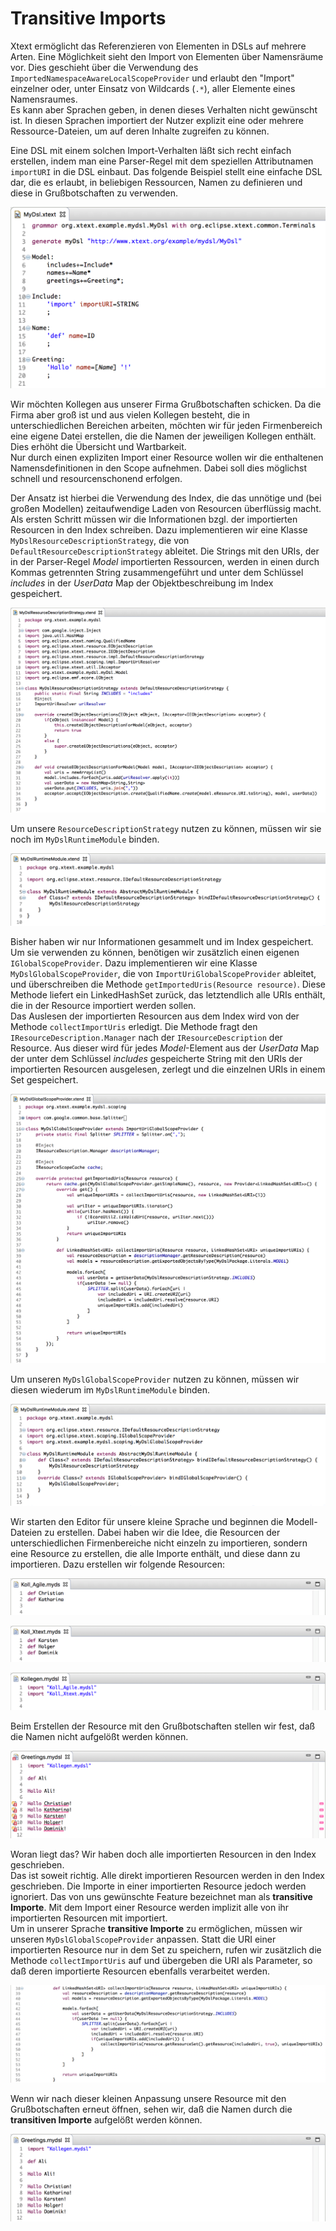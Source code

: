 # Transitive Imports

Xtext ermöglicht das Referenzieren von Elementen in DSLs auf mehrere Arten. Eine Möglichkeit sieht den Import von Elementen über Namensräume vor. Dies geschieht über die Verwendung des `ImportedNamespaceAwareLocalScopeProvider` und erlaubt den "Import" einzelner oder, unter Einsatz von Wildcards (`.*`), aller Elemente eines Namensraumes.   
Es kann aber Sprachen geben, in denen dieses Verhalten nicht gewünscht ist. In diesen Sprachen importiert der Nutzer explizit eine oder mehrere Ressource-Dateien, um auf deren Inhalte zugreifen zu können.  

Eine DSL mit einem solchen Import-Verhalten läßt sich recht einfach erstellen, indem man eine Parser-Regel mit dem speziellen Attributnamen `importURI` in die DSL einbaut. Das folgende Beispiel stellt eine einfache DSL dar, die es erlaubt, in beliebigen Ressourcen, Namen zu definieren und diese in Grußbotschaften zu verwenden.

![grammar.png](images/grammar.png "grammar.png")

Wir möchten Kollegen aus unserer Firma Grußbotschaften schicken. Da die Firma aber groß ist und aus vielen Kollegen besteht, die in unterschiedlichen Bereichen arbeiten, möchten wir für jeden Firmenbereich eine eigene Datei erstellen, die die Namen der jeweiligen Kollegen enthält. Dies erhöht die Übersicht und Wartbarkeit.  
Nur durch einen expliziten Import einer Resource wollen wir die enthaltenen Namensdefinitionen in den Scope aufnehmen. Dabei soll dies möglichst schnell und resourcenschonend erfolgen.  

Der Ansatz ist hierbei die Verwendung des Index, die das unnötige und (bei großen Modellen)  zeitaufwendige Laden von Resourcen überflüssig macht. Als ersten Schritt müssen wir die Informationen bzgl. der importierten Resourcen in den Index schreiben. Dazu implementieren wir eine Klasse `MyDslResourceDescriptionStrategy`, die von `DefaultResourceDescriptionStrategy` ableitet. Die Strings mit den URIs, der in der Parser-Regel _Model_ importierten Ressourcen, werden in einen durch Kommas getrennten String zusammengeführt und unter dem Schlüssel _includes_ in der _UserData_ Map der Objektbeschreibung im Index gespeichert.  

![resource_description_strategy.png](images/resource_description_strategy.png "resource_description_strategy.png")

Um unsere `ResourceDescriptionStrategy` nutzen zu können, müssen wir sie noch im `MyDslRuntimeModule` binden.

![runtime_module1.png](images/runtime_module1.png "runtime_module1.png")

Bisher haben wir nur Informationen gesammelt und im Index gespeichert. Um sie verwenden zu können, benötigen wir zusätzlich einen eigenen `IGlobalScopeProvider`.
Dazu implementieren wir eine Klasse `MyDslGlobalScopeProvider`, die von `ImportUriGlobalScopeProvider` ableitet, und überschreiben die Methode `getImportedUris(Resource resource)`. Diese Methode liefert ein LinkedHashSet zurück, das letztendlich alle URIs enthält, die in der Resource importiert werden sollen.  
Das Auslesen der importierten Resourcen aus dem Index wird von der Methode `collectImportUris` erledigt. Die Methode fragt den `IResourceDescription.Manager` nach der `IResourceDescription` der Resource. Aus dieser wird für jedes _Model_-Element aus der _UserData_ Map der unter dem Schlüssel _includes_ gespeicherte String mit den URIs der importierten Resourcen ausgelesen, zerlegt und die einzelnen URIs in einem Set gespeichert.  

![global_scope_provider1.png](images/global_scope_provider1.png "global_scope_provider1.png")

Um unseren `MyDslGlobalScopeProvider` nutzen zu können, müssen wir diesen wiederum im `MyDslRuntimeModule` binden.

![runtime_module2.png](images/runtime_module2.png "runtime_module2.png")

Wir starten den Editor für unsere kleine Sprache und beginnen die Modell-Dateien zu erstellen. Dabei haben wir die Idee, die Resourcen der unterschiedlichen Firmenbereiche nicht einzeln zu importieren, sondern eine Resource zu erstellen, die alle Importe enthält, und diese dann zu importieren. Dazu erstellen wir folgende Resourcen:  

![koll_agile.png](images/koll_agile.png "koll_agile.mydsl")

![koll_xtext.png](images/koll_xtext.png "koll_xtext.mydsl")

![kollegen.png](images/kollegen.png "kollegen.mydsl")

Beim Erstellen der Resource mit den Grußbotschaften stellen wir fest, daß die Namen nicht aufgelößt werden können.

![greetings.png](images/greetings.png "greetings.mydsl")

Woran liegt das? Wir haben doch alle importierten Resourcen in den Index geschrieben.  
Das ist soweit richtig. Alle direkt importieren Resourcen werden in den Index geschrieben. Die Importe in einer importierten Resource jedoch werden ignoriert. Das von uns gewünschte Feature bezeichnet man als **transitive Importe**. Mit dem Import einer Resource werden implizit alle von ihr importierten Resourcen mit importiert.  
Um in unserer Sprache **transitive Importe** zu ermöglichen, müssen wir unseren `MyDslGlobalScopeProvider` anpassen. Statt die URI einer importierten Resource nur in dem Set zu speichern, rufen wir zusätzlich die Methode `collectImportUris` auf und übergeben die URI als Parameter, so daß deren importierte Resourcen ebenfalls verarbeitet werden.

![collect_import_uris.png](images/collect_import_uris.png "collect_import_uris.png")

Wenn wir nach dieser kleinen Anpassung unsere Resource mit den Grußbotschaften erneut öffnen, sehen wir, daß die Namen durch die **transitiven Importe** aufgelößt werden können.

![greetings1.png](images/greetings1.png "greetings.mydsl")
